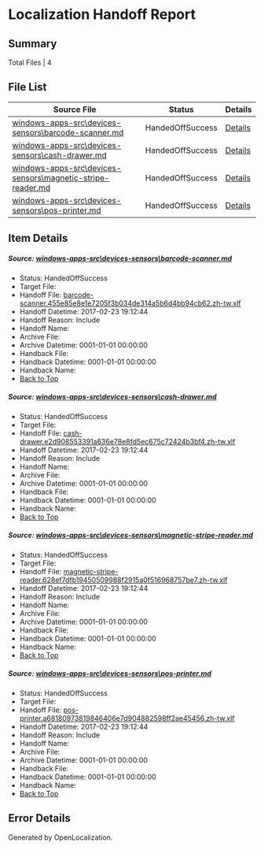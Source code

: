 # <a name='report-top'></a> Localization Handoff Report

## Summary
 Total Files | 4

## File List
 Source File | Status | Details 
 ----------- | ------ | ------- 
 [windows-apps-src\devices-sensors\barcode-scanner.md](https://cpubwin.visualstudio.com/windows-uwp/_git/windows-uwp/commit/9fdc1da274e835fd6d64f81d079fdc6f4d6f1bb0?path=windows-apps-src%2Fdevices-sensors%2Fbarcode-scanner.md&_a=contents) | HandedOffSuccess | [Details](#48cbc4b5dc90e8e641d3a90332f44b7b3174e7402417)
 [windows-apps-src\devices-sensors\cash-drawer.md](https://cpubwin.visualstudio.com/windows-uwp/_git/windows-uwp/commit/2e9d6c47afa27b5362725765dc5f1d7a995abe79?path=windows-apps-src%2Fdevices-sensors%2Fcash-drawer.md&_a=contents) | HandedOffSuccess | [Details](#ba282da5627356b6c9de8df36fc6704a644965552423)
 [windows-apps-src\devices-sensors\magnetic-stripe-reader.md](https://cpubwin.visualstudio.com/windows-uwp/_git/windows-uwp/commit/1200892601b4b84afa3177a205522f2f9c95aaf0?path=windows-apps-src%2Fdevices-sensors%2Fmagnetic-stripe-reader.md&_a=contents) | HandedOffSuccess | [Details](#615b39126b27da86b891afac7f3b6fea73693e6a2500)
 [windows-apps-src\devices-sensors\pos-printer.md](https://cpubwin.visualstudio.com/windows-uwp/_git/windows-uwp/commit/b16ddb436759d4a2b20a57eaff871de7ed605194?path=windows-apps-src%2Fdevices-sensors%2Fpos-printer.md&_a=contents) | HandedOffSuccess | [Details](#c87b31ac0bf232ddfdd85d7371d2c2cad73940632505)

## Item Details
##### <a name='48cbc4b5dc90e8e641d3a90332f44b7b3174e7402417'></a> Source: [windows-apps-src\devices-sensors\barcode-scanner.md](https://cpubwin.visualstudio.com/windows-uwp/_git/windows-uwp/commit/9fdc1da274e835fd6d64f81d079fdc6f4d6f1bb0?path=windows-apps-src%2Fdevices-sensors%2Fbarcode-scanner.md&_a=contents)
* Status: HandedOffSuccess
* Target File: 
* Handoff File: [barcode-scanner.455e85e8e1e7205f3b034de314a5b6d4bb94cb62.zh-tw.xlf](https://cpubwin.visualstudio.com/windows-uwp/_git/WDCLib.handoff/commit/0a66762c51922758142f16f016edf06818308b14?path=ol-handoff%2Fcpubwin%2Fwindows-uwp.zh-tw%2Fmaster%2Fbarcode-scanner.455e85e8e1e7205f3b034de314a5b6d4bb94cb62.zh-tw.xlf&_a=contents)
* Handoff Datetime: 2017-02-23 19:12:44
* Handoff Reason: Include
* Handoff Name: 
* Archive File: 
* Archive Datetime: 0001-01-01 00:00:00
* Handback File: 
* Handback Datetime: 0001-01-01 00:00:00
* Handback Name: 
* [Back to Top](#report-top)

##### <a name='ba282da5627356b6c9de8df36fc6704a644965552423'></a> Source: [windows-apps-src\devices-sensors\cash-drawer.md](https://cpubwin.visualstudio.com/windows-uwp/_git/windows-uwp/commit/2e9d6c47afa27b5362725765dc5f1d7a995abe79?path=windows-apps-src%2Fdevices-sensors%2Fcash-drawer.md&_a=contents)
* Status: HandedOffSuccess
* Target File: 
* Handoff File: [cash-drawer.e2d908553391a636e78e8fd5ec675c72424b3bf4.zh-tw.xlf](https://cpubwin.visualstudio.com/windows-uwp/_git/WDCLib.handoff/commit/0a66762c51922758142f16f016edf06818308b14?path=ol-handoff%2Fcpubwin%2Fwindows-uwp.zh-tw%2Fmaster%2Fcash-drawer.e2d908553391a636e78e8fd5ec675c72424b3bf4.zh-tw.xlf&_a=contents)
* Handoff Datetime: 2017-02-23 19:12:44
* Handoff Reason: Include
* Handoff Name: 
* Archive File: 
* Archive Datetime: 0001-01-01 00:00:00
* Handback File: 
* Handback Datetime: 0001-01-01 00:00:00
* Handback Name: 
* [Back to Top](#report-top)

##### <a name='615b39126b27da86b891afac7f3b6fea73693e6a2500'></a> Source: [windows-apps-src\devices-sensors\magnetic-stripe-reader.md](https://cpubwin.visualstudio.com/windows-uwp/_git/windows-uwp/commit/1200892601b4b84afa3177a205522f2f9c95aaf0?path=windows-apps-src%2Fdevices-sensors%2Fmagnetic-stripe-reader.md&_a=contents)
* Status: HandedOffSuccess
* Target File: 
* Handoff File: [magnetic-stripe-reader.628ef7dfb19450509988f2915a0f516968757be7.zh-tw.xlf](https://cpubwin.visualstudio.com/windows-uwp/_git/WDCLib.handoff/commit/0a66762c51922758142f16f016edf06818308b14?path=ol-handoff%2Fcpubwin%2Fwindows-uwp.zh-tw%2Fmaster%2Fmagnetic-stripe-reader.628ef7dfb19450509988f2915a0f516968757be7.zh-tw.xlf&_a=contents)
* Handoff Datetime: 2017-02-23 19:12:44
* Handoff Reason: Include
* Handoff Name: 
* Archive File: 
* Archive Datetime: 0001-01-01 00:00:00
* Handback File: 
* Handback Datetime: 0001-01-01 00:00:00
* Handback Name: 
* [Back to Top](#report-top)

##### <a name='c87b31ac0bf232ddfdd85d7371d2c2cad73940632505'></a> Source: [windows-apps-src\devices-sensors\pos-printer.md](https://cpubwin.visualstudio.com/windows-uwp/_git/windows-uwp/commit/b16ddb436759d4a2b20a57eaff871de7ed605194?path=windows-apps-src%2Fdevices-sensors%2Fpos-printer.md&_a=contents)
* Status: HandedOffSuccess
* Target File: 
* Handoff File: [pos-printer.a68180973819846406e7d904882598ff2ae45456.zh-tw.xlf](https://cpubwin.visualstudio.com/windows-uwp/_git/WDCLib.handoff/commit/0a66762c51922758142f16f016edf06818308b14?path=ol-handoff%2Fcpubwin%2Fwindows-uwp.zh-tw%2Fmaster%2Fpos-printer.a68180973819846406e7d904882598ff2ae45456.zh-tw.xlf&_a=contents)
* Handoff Datetime: 2017-02-23 19:12:44
* Handoff Reason: Include
* Handoff Name: 
* Archive File: 
* Archive Datetime: 0001-01-01 00:00:00
* Handback File: 
* Handback Datetime: 0001-01-01 00:00:00
* Handback Name: 
* [Back to Top](#report-top)


## Error Details

Generated by OpenLocalization.
